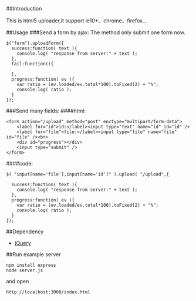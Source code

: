 ##Introduction

This is html5 uploader,it support ie10+、chrome、firefox...

##Usage
###Send a form by ajax:
The method only submit one form now.


	$("form").uploadForm({
	  success:function( text ){
	    console.log( "response from server:" + text );
	  },
	  fail:function(){
	
	  },
	  progress:function( ev ){
	    var ratio = (ev.loaded/ev.total*100).toFixed(2) + "%";
	    console.log( ratio );
	  }
	});

###Send many fields:
####html:

    <form action="/upload" method="post" enctype="multipart/form-data">
        <label for="id">id:</label><input type="text" name="id" id="id" />
        <label for="file">file:</label><input type="file" name="file" id="file" /><br>
        <div id="progress"></div>
        <input type="submit" />
    </form>

####code:

	$( "input[name='file'],input[name='id']" ).upload( "/upload",{
	
	  success:function( text ){
	    console.log( "response from server:" + text );
	  },
	  progress:function( ev ){
	    var ratio = (ev.loaded/ev.total*100).toFixed(2) + "%";
	    console.log( ratio );
	  }
	});


##Dependency

* [jQuery](https://github.com/jquery/jquery)


##Run example server

	npm install express
	node server.js

and open

	http://localhost:3000/index.html


